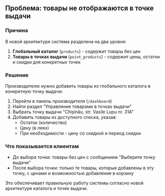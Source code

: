 ## Проблема: товары не отображаются в точке выдачи

### Причина
В новой архитектуре система разделена на два уровня:
1. **Глобальный каталог** (`products`) - содержит товары без цен
2. **Товары в точках выдачи** (`point_products`) - содержит цены, остатки и скидки для конкретных точек

### Решение
Производителю нужно добавить товары из глобального каталога в конкретную точку выдачи:

1. Перейти в панель производителя (`/dashboard`)
2. Найти раздел "Управление товарами в точках выдачи"
3. Выбрать точку выдачи "Chișinău, str. Vasile Lupu nr. 31A"
4. Добавить товары из доступного списка, указав:
   - Остаток (количество)
   - Цену (в леях)
   - При необходимости - цену со скидкой и период скидки

### Что показывается клиентам
- До выбора точки: товары без цен с сообщением "Выберите точку выдачи"
- После выбора точки: только те товары, которые добавлены в эту точку, с ценами и возможностью добавления в корзину

Это обеспечивает правильную работу системы согласно новой архитектуре каталога и точек выдачи.